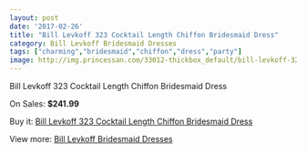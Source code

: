 ```yaml
---
layout: post
date: '2017-02-26'
title: "Bill Levkoff 323 Cocktail Length Chiffon Bridesmaid Dress"
category: Bill Levkoff Bridesmaid Dresses
tags: ["charming","bridesmaid","chiffon","dress","party"]
image: http://img.princessan.com/33012-thickbox_default/bill-levkoff-323-cocktail-length-chiffon-bridesmaid-dress.jpg
---
```

Bill Levkoff 323 Cocktail Length Chiffon Bridesmaid Dress

On Sales: **$241.99**
<a href="https://www.princessan.com/en/15270-bill-levkoff-323-cocktail-length-chiffon-bridesmaid-dress.html"><amp-img layout="responsive" width="600" height="600" src="//img.princessan.com/33012-thickbox_default/bill-levkoff-323-cocktail-length-chiffon-bridesmaid-dress.jpg" alt="Bill Levkoff 323 Cocktail Length Chiffon Bridesmaid Dress 0" /></a>

Buy it: [Bill Levkoff 323 Cocktail Length Chiffon Bridesmaid Dress](https://www.princessan.com/en/15270-bill-levkoff-323-cocktail-length-chiffon-bridesmaid-dress.html "Bill Levkoff 323 Cocktail Length Chiffon Bridesmaid Dress")

View more: [Bill Levkoff Bridesmaid Dresses](https://www.princessan.com/en/110- "Bill Levkoff Bridesmaid Dresses")